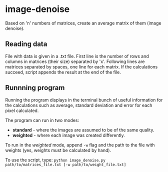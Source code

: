 # image-denoise
Based on 'n' numbers of matrices, create an average matrix of them (image denoise).

## Reading data
File with data is given in a .txt file.
First line is the number of rows and columns in matrices (their size) separated by 'x'.
Following lines are matrices separated by spaces, one line for each matrix.
If the calculations succeed, script appends the result at the end of the file.

## Runnning program
Running the program displays in the terminal bunch of useful information for the calculations
such as average, standard deviation and error for each pixel calculated.

The program can run in two modes:
+ **standard** - where the images are assumed to be of the same quality.
+ **weighted** - where each image was created differently.

To run in the _weighted_ mode, append `-w` flag and the path to the file
with weights (yes, weights must be calculated by hand).

To use the script, type: `python image_denoise.py path/to/matrices_file.txt [-w path/to/weight_file.txt]`
